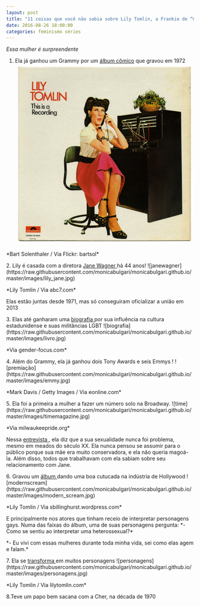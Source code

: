 ```yaml
---
layout: post
title: "11 coisas que você não sabia sobre Lily Tomlin, a Frankie de “Grace & Frankie”"
date: 2016-08-26 18:00:00
categories: feminismo séries 
---
```



_Essa mulher é surpreendente_

1. Ela já ganhou um Grammy por um [álbum cômico](https://www.youtube.com/watch?v=A4N2hjJy2oI&list=PLP_l6S5yJapI5MCAxxWLKiMA99ny6Cw9f) que gravou em 1972
![capa álbum](https://raw.githubusercontent.com/monicabulgari/monicabulgari.github.io/master/images/album_recording.jpg)
<p></p>
*Bart Solenthaler / Via Flickr: bartsol*
<p></p>
<p></p>
2. Lily é casada com a diretora <a href="https://en.wikipedia.org/wiki/Jane_Wagner">Jane Wagner </a> há 44 anos!
![janewagner](https://raw.githubusercontent.com/monicabulgari/monicabulgari.github.io/master/images/lily_jane.jpg) 
<p></p>
*Lily Tomlin / Via abc7.com*
<p></p>
Elas estão juntas desde 1971, mas só conseguiram oficializar a união em 2013
<p></p>
<p></p>
3.  Elas até ganharam uma <a href="https://www.amazon.com/dp/1137358238/?tag=buzz0f-20"> biografia </a> por sua influência na cultura estadunidense e suas militâncias LGBT
![biografia](https://raw.githubusercontent.com/monicabulgari/monicabulgari.github.io/master/images/livro.jpg)
<p></p>
*Via gender-focus.com*
<p></p>
<p></p>
4. Além do Grammy, ela já ganhou dois Tony Awards e seis Emmys !
![premiação](https://raw.githubusercontent.com/monicabulgari/monicabulgari.github.io/master/images/emmy.jpg)
<p></p>
*Mark Davis / Getty Images / Via eonline.com*
<p></p>
<p></p>
5. Ela foi a primeira a mulher a fazer um número solo na Broadway.
![time](https://raw.githubusercontent.com/monicabulgari/monicabulgari.github.io/master/images/timemagazine.jpg)
<p></p>
*Via milwaukeepride.org*
<p></p>
Nessa <a href="https://www.theguardian.com/culture/2015/nov/22/lily-tomlin-grandma-interview-sexism-ageism-isis"> entrevista </a>, ela diz que a sua sexualidade nunca foi problema, mesmo em meados do século XX. Ela nunca pensou se assumir para o público porque sua mãe era muito conservadora, e ela não queria magoá-la. Além disso, todos que trabalhavam com ela sabiam sobre seu relacionamento com Jane.
<p></p>
<p></p>
6. Gravou um <a href="https://www.youtube.com/watch?v=PmiD-ZwTb5s"> álbum </a> dando uma boa cutucada na indústria de Hollywood
![modernscream](https://raw.githubusercontent.com/monicabulgari/monicabulgari.github.io/master/images/modern_scream.jpg)
<p></p>
*Lily Tomlin / Via sbillinghurst.wordpress.com*
<p></p>
E principalmente nos atores que tinham receio de interpretar personagens gays.
Numa das faixas do álbum, uma de suas personagens pergunta:
*- Como se sentiu ao interpretar uma heterossexual?*
<p></p>
*- Eu vivi com essas mulheres durante toda minha vida, sei como elas agem e falam.*
<p></p>
7. Ela se <a href="http://www.lilytomlin.com/wordpress2/lilytomlin/lily-tomlins-characters/"> transforma </a> em muitos personagens
![personagens](https://raw.githubusercontent.com/monicabulgari/monicabulgari.github.io/master/images/personagens.jpg)
<p></p>
*Lily Tomlin / Via lilytomlin.com*
<p></p>
<p></p>
8.Teve um papo bem sacana com a Cher, na década de 1970
